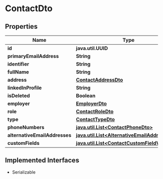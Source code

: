

# ContactDto


## Properties

Name | Type | Description | Notes
------------ | ------------- | ------------- | -------------
**id** | **java.util.UUID** |  |  [optional]
**primaryEmailAddress** | **String** |  |  [optional]
**identifier** | **String** |  |  [optional]
**fullName** | **String** |  |  [optional]
**address** | [**ContactAddressDto**](ContactAddressDto.md) |  |  [optional]
**linkedInProfile** | **String** |  |  [optional]
**isDeleted** | **Boolean** |  |  [optional]
**employer** | [**EmployerDto**](EmployerDto.md) |  |  [optional]
**role** | [**ContactRoleDto**](ContactRoleDto.md) |  |  [optional]
**type** | [**ContactTypeDto**](ContactTypeDto.md) |  |  [optional]
**phoneNumbers** | [**java.util.List&lt;ContactPhoneDto&gt;**](ContactPhoneDto.md) |  |  [optional]
**alternativeEmailAddresses** | [**java.util.List&lt;AlternativeEmailAddressDto&gt;**](AlternativeEmailAddressDto.md) |  |  [optional]
**customFields** | [**java.util.List&lt;ContactCustomFieldValueDto&gt;**](ContactCustomFieldValueDto.md) |  |  [optional]


## Implemented Interfaces

* Serializable


